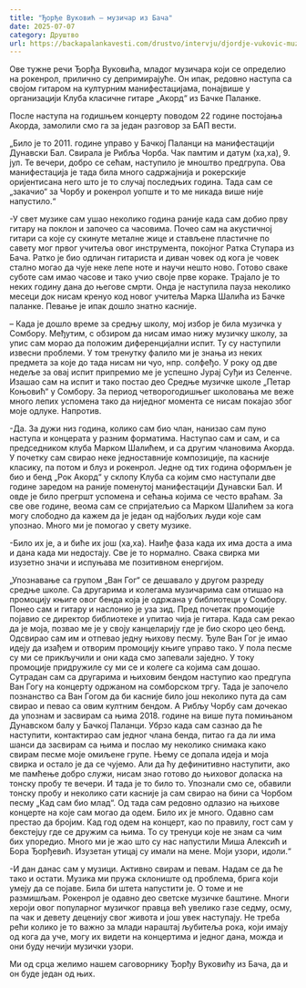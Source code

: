 ```yaml
---
title: "Ђорђе Вуковић – музичар из Бача"
date: 2025-07-07
category: Друштво
url: https://backapalankavesti.com/drustvo/intervju/djordje-vukovic-muzicar-iz-baca/
---
```


Ове тужне речи Ђорђа Вуковића, младог музичара који се определио на рокенрол, прилично су депримирајуће. Он ипак, редовно наступа са својом гитаром на културним манифестацијама, понајвише у организацији Клуба класичне гитаре „Акорд“ из Бачке Паланке.

После наступа на годишњем концерту поводом 22 године постојања Акорда, замолили смо га за један разговор за БАП вести.

„Било је то 2011. године управо у Бачкој Паланци на манифестацији Дунавски Бал. Свирала је Рибља Чорба. Чак памтим и датум (ха,ха), 9. јул. Те вечери, добро се сећам, наступило је мноштво предгрупа. Ова манифестација је тада била много садржајнија и рокерскије оријентисана него што је то случај последњих година. Тада сам се „закачио“ за Чорбу и рокенрол уопште и то ме никада више није напустило.“

-У свет музике сам ушао неколико година раније када сам добио прву гитару на поклон и започео са часовима. Почео сам на акустичној гитари са које су скинуте металне жице и стављене пластичне по савету мог првог учитеља овог инструмента, покојног Ратка Ступара из Бача. Ратко је био одличан гитариста и диван човек од кога је човек стално могао да чује неке лепе ноте и научи нешто ново. Готово сваке суботе сам имао часове и тако учио своје прве кораке. Трајало је то неких годину дана до његове смрти. Онда је наступила пауза неколико месеци док нисам кренуо код новог учитеља Марка Шалића из Бачке паланке. Певање је ипак дошло знатно касније.

– Када је дошло време за средњу школу, мој избор је била музичка у Сомбору. Међутим, с обзиром да нисам имао нижу музичку школу, за упис сам морао да положим диференцијални испит. Ту су наступили извесни проблеми. У том тренутку фалило ми је знања из неких предмета за које до тада нисам ни чуо, нпр. солфеђо. У року од две недеље за овај испит припремио ме је успешно Јурај Суђи из Селенче. Изашао сам на
испит и тако постао део Средње музичке школе „Петар Коњовић“ у Сомбору. За период четворогодишњег школовања ме веже много лепих успомена тако да ниједног момента се нисам покајао због моје одлуке. Напротив.

-Да. За дужи низ година, колико сам био члан, нанизао сам пуно наступа и концерата у разним форматима. Наступао сам и сам, и са председником клуба Марком Шалићем, и са другим члановима Акорда. У почетку сам свирао неке једноставније композиције, па касније класику, па потом и блуз и рокенрол. Једне од тих година оформљен је био и бенд „Рок Акорд“ у склопу Kлуба са којим смо наступали две године заредом на раније поменутој манифестацији Дунавски Бал. И овде је било прегршт успомена и сећања којима се често враћам. За све ове године, веома сам се спријатељио са Марком Шалићем за кога могу слободно да кажем да је један од најбољих људи које сам упознао. Много ми је помогао у свету музике.

-Било их је, а и биће их још (ха,ха). Наиђе фаза када их има доста а има и дана када ми недостају. Све је то нормално. Свака свирка ми изузетно значи и испуњава ме позитивном енергијом.

„Упознавање са групом „Ван Гог“ се дешавало у другом разреду средње школе. Са другарима и колегама музичарима сам отишао на промоцију књиге овог бенда која је одржана у библиотеци у Сомбору. Понео сам и гитару и наслонио је уза зид. Пред почетак промоције појавио се директор библиотеке и упитао чија је гитара. Када сам рекао да је моја, позвао ме је у своју канцеларију где је био скоро цео бенд. Одсвирао сам им и отпевао једну њихову песму. Ђуле Ван Гог је имао идеју да изађем и отворим промоцију књиге управо тако. У пола песме су ми се прикључили и они када смо запевали заједно. У току промоције придружиле су ми се и колеге са којима сам дошао. Сутрадан сам са другарима и њиховим бендом наступио као предгупа Ван Гогу на концерту одржаном на сомборском тргу. Тада је започело познанство са Ван Гогом да би касније било још неколико пута да сам свирао и певао са овим култним бендом. А Рибљу Чорбу сам дочекао да упознам и засвирам са њима 2018. године на више пута помињаном Дунавском балу у Бачкој Паланци. Убрзо када сам сазнао да ће наступити, контактирао сам једног члана бенда, питао га да ли има шанси да засвирам са њима и послао му неколико снимака како свирам песме моје омиљене групе. Њему се допала идеја и моја свирка и остало је да се чујемо. Али да ћу дефинитивно наступити, ако ме памћење добро служи, нисам знао готово до њиховог доласка на тонску пробу те вечери. И тада је то било то. Упознали смо се, обавили тонску пробу и неколико сати касније ја сам свирао на бини са Чорбом песму „Кад сам био млад“. Од тада сам редовно одлазио на њихове концерте на које сам могао да одем. Било их је много. Одавно сам престао да бројим. Кад год одем на концерт, као по правилу, гост сам у бекстејџу где се дружим са њима. То су тренуци које не знам са чим бих упоредио. Много ми је жао што су нас напустили Миша Алексић и Бора Ђорђевић. Изузетан утицај су имали на мене. Моји узори, идоли.“

-И дан данас сам у музици. Активно свирам и певам. Надам се да ће тако и остати. Музика ми пружа склониште од проблема, брига који умеју да се појаве. Била би штета напустити је. О томе и не размишљам. Рокенрол је одавно део светске музичке баштине. Многи хероји овог популарног музичког правца већ увелико газе седму, осму, па чак и девету деценију свог живота и још увек наступају. Не треба рећи колико је то важно за млади нараштај љубитеља рока, који имају од кога да уче, могу их видети на концертима и једног дана, можда и они буду нечији музички узори.

Ми од срца желимо нашем саговорнику Ђорђу Вуковићу из Бача, да и он буде један од њих.
